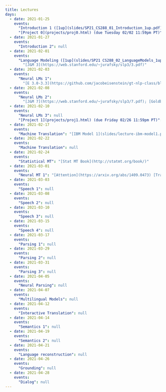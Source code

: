 ```yaml
---
title: Lectures
days:
  - date: 2021-01-25
    events:
      "Introduction 1 ([1up](slides/SP21_CS288_01_Introduction_1up.pdf)) ([4up](slides/SP21_CS288_01_Introduction_4up.pdf))": null
      "[Project 0](projects/proj0.html) (due Tuesday 02/02 11:59pm PT)": null
  - date: 2021-01-27
    events:
      "Introduction 2": null
  - date: 2021-02-01
    events:
      "Language Modeling ([1up](slides/SP21 CS288_02_LanguageModels_1up.pdf)) ([4up](slides/SP21 CS288_02_Language Models_4up.pdf))":
        "[J&M 3](https://web.stanford.edu/~jurafsky/slp3/3.pdf)"
  - date: 2021-02-03
    events:
      "Neural LMs 1":
        "[E 3.0-3.3](https://github.com/jacobeisenstein/gt-nlp-class/blob/master/notes/eisenstein-nlp-notes.pdf); [J&M 6](https://web.stanford.edu/~jurafsky/slp3/6.pdf); [G 1-5](http://u.cs.biu.ac.il/~yogo/nnlp.pdf)"
  - date: 2021-02-08
    events:
      "Neural LMs 2":
        "[J&M 7](https://web.stanford.edu/~jurafsky/slp3/7.pdf); [Goldberg 10-11](http://u.cs.biu.ac.il/~yogo/nnlp.pdf)"
  - date: 2021-02-10
    events:
      "Neural LMs 3": null
      "[Project 1](projects/proj1.html) (due Friday 02/26 11:59pm PT)": null
  - date: 2021-02-17
    events:
      "Machine Translation": "[IBM Model 1](slides/lecture-ibm-model1.pdf)"
  - date: 2021-02-22
    events:
      "Machine Translation": null
  - date: 2021-02-24
    events:
      "Statistical MT": "[Stat MT Book](http://statmt.org/book/)"
  - date: 2021-03-01
    events:
      "Neural MT 1": "[Attention](https://arxiv.org/abs/1409.0473) [Transformer](https://arxiv.org/abs/1706.03762)"
  - date: 2021-03-03
    events:
      "Speech 1": null
  - date: 2021-03-08
    events:
      "Speech 2": null
  - date: 2021-03-10
    events:
      "Speech 3": null
  - date: 2021-03-15
    events:
      "Speech 4": null
  - date: 2021-03-17
    events:
      "Parsing 1": null
  - date: 2021-03-29
    events:
      "Parsing 2": null
  - date: 2021-03-31
    events:
      "Parsing 3": null
  - date: 2021-04-05
    events:
      "Neural Parsing": null
  - date: 2021-04-07
    events:
      "Multilingual Models": null
  - date: 2021-04-12
    events:
      "Interactive Translation": null
  - date: 2021-04-14
    events:
      "Semantics 1": null
  - date: 2021-04-19
    events:
      "Semantics 2": null
  - date: 2021-04-21
    events:
      "Language reconstruction": null
  - date: 2021-04-26
    events:
      "Grounding": null
  - date: 2021-04-28
    events:
      "Dialog": null
---
```


